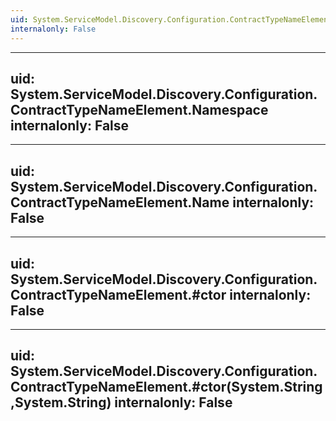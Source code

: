 ```yaml
---
uid: System.ServiceModel.Discovery.Configuration.ContractTypeNameElement
internalonly: False
---
```


---
uid: System.ServiceModel.Discovery.Configuration.ContractTypeNameElement.Namespace
internalonly: False
---

---
uid: System.ServiceModel.Discovery.Configuration.ContractTypeNameElement.Name
internalonly: False
---

---
uid: System.ServiceModel.Discovery.Configuration.ContractTypeNameElement.#ctor
internalonly: False
---

---
uid: System.ServiceModel.Discovery.Configuration.ContractTypeNameElement.#ctor(System.String,System.String)
internalonly: False
---
